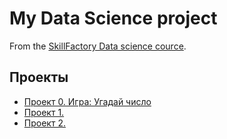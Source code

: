 # My Data Science project

From the [SkillFactory Data science cource](https://skillfactory.ru/data-science-specialization).

## Проекты

* [Проект 0. Игра: Угадай число]()
* [Проект 1. ]()
* [Проект 2. ]()
